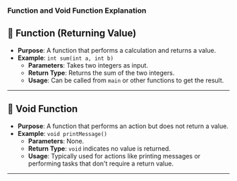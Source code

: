 
### Function and Void Function Explanation


## 🚦 Function (Returning Value)
- **Purpose**: A function that performs a calculation and returns a value.
- **Example**: `int sum(int a, int b)`
  - **Parameters**: Takes two integers as input.
  - **Return Type**: Returns the sum of the two integers.
  - **Usage**: Can be called from `main` or other functions to get the result.

---



## 🚦 Void Function
- **Purpose**: A function that performs an action but does not return a value.
- **Example**: `void printMessage()`
  - **Parameters**: None.
  - **Return Type**: `void` indicates no value is returned.
  - **Usage**: Typically used for actions like printing messages or performing tasks that don't require a return value.

---


